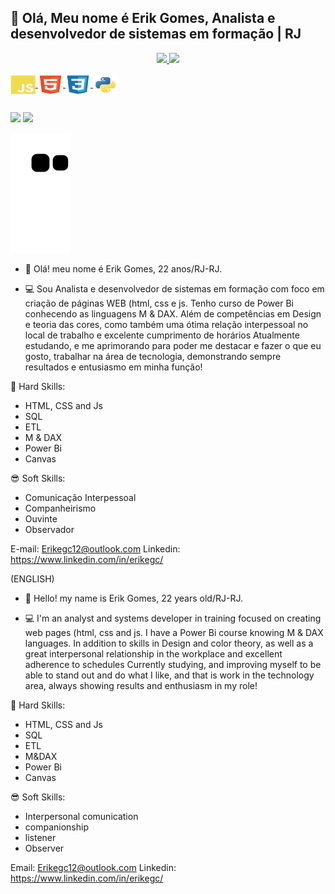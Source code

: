 ## 👋 Olá, Meu nome é Erik Gomes, Analista e desenvolvedor de sistemas em formação | RJ
<div align="center">
  <a href="https://github.com/erikegc12">
  <img height="170em" src="https://github-readme-stats.vercel.app/api?username=erikegc12&show_icons=true&theme=dracula&include_all_commits=true&count_private=true"/>
  <img height="170em" src="https://github-readme-stats.vercel.app/api/top-langs/?username=erikegc12&layout=compact&langs_count=7&theme=dracula"/>
</div>
<div style="display: inline_block"><br>
  <img align="center" alt="erik-Js" height="30" width="40" src="https://raw.githubusercontent.com/devicons/devicon/master/icons/javascript/javascript-plain.svg">
  <img align="center" alt="erik-HTML" height="30" width="40" src="https://raw.githubusercontent.com/devicons/devicon/master/icons/html5/html5-original.svg">
  <img align="center" alt="erik-CSS" height="30" width="40" src="https://raw.githubusercontent.com/devicons/devicon/master/icons/css3/css3-original.svg">
  <img align="center" alt="erik-Python" height="30" width="40" src="https://raw.githubusercontent.com/devicons/devicon/master/icons/python/python-original.svg">
</div>
  
  ##
 
<div> 
  <a href = "mailto:erikegc12@outlook.com"><img src="https://img.shields.io/badge/-Gmail-%23333?style=for-the-badge&logo=gmail&logoColor=white" target="_blank"></a>
  <a href="https://www.linkedin.com/in/erikegc/" target="_blank"><img src="https://img.shields.io/badge/-LinkedIn-%230077B5?style=for-the-badge&logo=linkedin&logoColor=white" target="_blank"></a> 
 
  ![Snake animation](https://github.com/rafaballerini/rafaballerini/blob/output/github-contribution-grid-snake.svg)
 
</div>



- 👋 Olá! meu nome é Erik Gomes, 22 anos/RJ-RJ.

- 💻 Sou Analista e desenvolvedor de sistemas em formação com foco em criação de páginas WEB (html, css e js.
 Tenho curso de Power Bi conhecendo as linguagens M & DAX. Além de competências em Design e teoria das cores, como também uma ótima relação interpessoal 
 no local de trabalho e excelente cumprimento de horários 
 Atualmente estudando, e me aprimorando para poder me destacar e fazer o que eu gosto, trabalhar na área de tecnologia,
 demonstrando sempre resultados e entusiasmo em minha função!

🤖 Hard Skills:
- HTML, CSS and Js
- SQL
- ETL
- M & DAX
- Power Bi
- Canvas

😎 Soft Skills:
- Comunicação Interpessoal
- Companheirismo 
- Ouvinte
- Observador


E-mail: Erikegc12@outlook.com
Linkedin: https://www.linkedin.com/in/erikegc/

(ENGLISH)

- 👋 Hello! my name is Erik Gomes, 22 years old/RJ-RJ.

- 💻 I'm an analyst and systems developer in training focused on creating web pages (html, css and js.
 I have a Power Bi course knowing M & DAX languages. In addition to skills in Design and color theory, as well as a great interpersonal relationship
 in the workplace and excellent adherence to schedules
 Currently studying, and improving myself to be able to stand out and do what I like, and that is work in the technology area,
 always showing results and enthusiasm in my role!

🤖 Hard Skills:
- HTML, CSS and Js
- SQL
- ETL
- M&DAX
- Power Bi
- Canvas

😎 Soft Skills:
- Interpersonal comunication
- companionship
- listener
- Observer


Email: Erikegc12@outlook.com
Linkedin: https://www.linkedin.com/in/erikegc/
